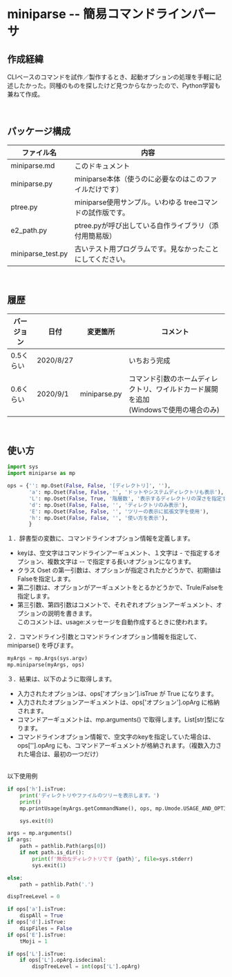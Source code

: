 # miniparse -- 簡易コマンドラインパーサ

## 作成経緯

CLIベースのコマンドを試作／製作するとき、起動オプションの処理を手軽に記述したかった。同種のものを探したけど見つからなかったので、Python学習も兼ねて作成。

</br>

## パッケージ構成

ファイル名         | 内容
------------------|----
miniparse.md      | このドキュメント
miniparse.py      | miniparse本体（使うのに必要なのはこのファイルだけです）
ptree.py          | miniparse使用サンプル。いわゆる treeコマンドの試作版です。
e2_path.py        | ptree.pyが呼び出している自作ライブラリ（添付用簡易版）
miniparse_test.py | 古いテスト用プログラムです。見なかったことにしてください。

</br>

## 履歴

バージョン   |日付     |変更箇所        | コメント 
------------|---------|---------------|------
0.5くらい    |2020/8/27|               |いちおう完成
0.6くらい    | 2020/9/1 |miniparse.py  |コマンド引数のホームディレクトリ、ワイルドカード展開を追加</br>(Windowsで使用の場合のみ)


</br>

## 使い方

```py
import sys
import miniparse as mp

ops = {'': mp.Oset(False, False, '[ディレクトリ]', ''),
       'a': mp.Oset(False, False, '', 'ドットやシステムディレクトリも表示'),
       'L': mp.Oset(False, True, '階層数', '表示するディレクトリの深さを指定する'),
       'd': mp.Oset(False, False, '', 'ディレクトリのみ表示'),
       'E': mp.Oset(False, False, '', 'ツリーの表示に拡張文字を使用'),
       'h': mp.Oset(False, False, '', '使い方を表示'),
       }


```

１．辞書型の変数に、コマンドラインオプション情報を定義します。
* keyは、空文字はコマンドラインアーギュメント、１文字は - で指定するオプション、複数文字は -- で指定する長いオプションになります。
* クラス Oset の第一引数は、オプションが指定されたかどうかで、初期値は Falseを指定します。
* 第二引数は、オプションがアーギュメントをとるかどうかで、Trule/Falseを指定します。
* 第三引数、第四引数はコメントで、それぞれオプションアーギュメント、オプションの説明を書きます。</br>
  このコメントは、usage:メッセージを自動作成するときに使われます。

２．コマンドライン引数とコマンドラインオプション情報を指定して、miniparse() を呼びます。

```py
myArgs = mp.Args(sys.argv)
mp.miniparse(myArgs, ops)

```

３．結果は、以下のように取得します。
* 入力されたオプションは、ops['オプション'].isTrue が True になります。
* 入力されたオプションアーギュメントは、ops['オプション'].opArg に格納されます。
* コマンドアーギュメントは、mp.arguments() で取得します。List[str]型になります。
* コマンドラインオプション情報で、空文字のkeyを指定していた場合は、ops[''].opArg にも、コマンドアーギュメントが格納されます。（複数入力された場合は、最初の一つだけ）
</br></br>

以下使用例
```py
if ops['h'].isTrue:
    print('ディレクトリやファイルのツリーを表示します。')
    print()
    mp.printUsage(myArgs.getCommandName(), ops, mp.Umode.USAGE_AND_OPTION)

    sys.exit(0)

args = mp.arguments()
if args:
    path = pathlib.Path(args[0])
    if not path.is_dir():
        print(f'無効なディレクトリです {path}', file=sys.stderr)
        sys.exit(1)

else:
    path = pathlib.Path('.')

dispTreeLevel = 0

if ops['a'].isTrue:
    dispAll = True
if ops['d'].isTrue:
    dispFiles = False
if ops['E'].isTrue:
    tMoji = 1

if ops['L'].isTrue:
    if ops['L'].opArg.isdecimal:
        dispTreeLevel = int(ops['L'].opArg)

```